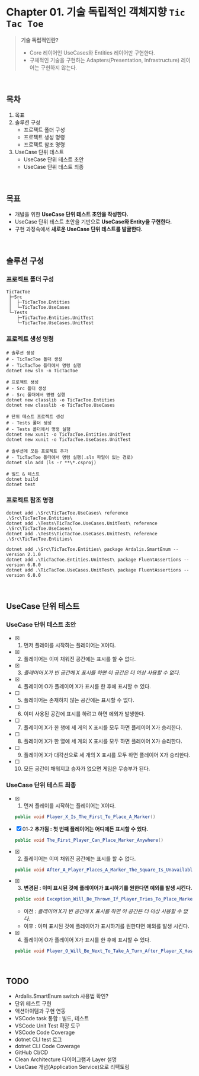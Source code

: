 # Chapter 01. 기술 독립적인 객체지향 `Tic Tac Toe`
> **기술 독립적인란?**  
> - Core 레이어인 UseCases와 Entities 레이어만 구현한다.
> - 구체적인 기술을 구현하는 Adapters(Presentation, Infrastructure) 레이어는 구현하지 않는다.

<br/>

## 목차
1. 목표
1. 솔루션 구성
   - 프로젝트 폴더 구성
   - 프로젝트 생성 명령
   - 프로젝트 참조 명령
1. UseCase 단위 테스트
   - UseCase 단위 테스트 초안
   - UseCase 단위 테스트 최종

<br/>

## 목표
- 개발을 위한 **UseCase 단위 테스트 초안을 작성한다.**
- UseCase 단위 테스트 초안을 기반으로 **UseCase와 Entity을 구현한다.**
- 구현 과정속에서 **새로운 UseCase 단위 테스트를 발굴한다.**

<br/>

## 솔루션 구성
### 프로젝트 폴더 구성
```
TicTacToe  
 ├─Src  
 │  ├─TicTacToe.Entities  
 │  └─TicTacToe.UseCases  
 └─Tests  
    ├─TicTacToe.Entities.UnitTest  
    └─TicTacToe.UseCases.UnitTest  
```

### 프로젝트 생성 명령
```shell
# 솔루션 생성
# - TicTacToe 폴더 생성
# - TicTacToe 플더에서 명령 실행
dotnet new sln -n TicTacToe

# 프로젝트 생성
# - Src 폴더 생성
# - Src 폴더에서 명령 실행
dotnet new classlib -o TicTacToe.Entities
dotnet new classlib -o TicTacToe.UseCases

# 단위 테스트 프로젝트 생성
# - Tests 폴더 생성
# - Tests 폴더에서 명령 실행
dotnet new xunit -o TicTacToe.Entities.UnitTest
dotnet new xunit -o TicTacToe.UseCases.UnitTest

# 솔루션에 모든 프로젝트 추가
# - TicTacToe 폴더에서 명령 실행(.sln 파일이 있는 경로)
dotnet sln add (ls -r **\*.csproj)

# 빌드 & 테스트
dotnet build
dotnet test
```

### 프로젝트 참조 명령
```shell
dotnet add .\Src\TicTacToe.UseCases\ reference .\Src\TicTacToe.Entities\
dotnet add .\Tests\TicTacToe.UseCases.UnitTest\ reference .\Src\TicTacToe.UseCases\
dotnet add .\Tests\TicTacToe.UseCases.UnitTest\ reference .\Src\TicTacToe.Entities\

dotnet add .\Src\TicTacToe.Entities\ package Ardalis.SmartEnum --version 2.1.0
dotnet add .\TicTacToe.Entities.UnitTest\ package FluentAssertions --version 6.8.0
dotnet add .\TicTacToe.UseCases.UnitTest\ package FluentAssertions --version 6.8.0
```

<br/>

## UseCase 단위 테스트
### UseCase 단위 테스트 초안
- [x] 01. 먼저 플레이를 시작하는 플레이어는 X이다.
- [x] 02. 플레이어는 이미 채워진 공간에는 표시를 할 수 없다.
- [x] 03. _플레이어 X가 빈 공간에 X 표시를 하면 이 공간은 더 이상 사용할 수 없다._
- [x] 04. 플레이어 O가 플레이어 X가 표시를 한 후에 표시할 수 있다.
- [ ] 05. 플레이어는 존재하지 않는 공간에는 표시할 수 없다.
- [ ] 06. 이미 사용된 공간에 표시를 하려고 하면 에외가 발생한다.
- [ ] 07. 플레이어 X가 한 행에 세 게의 X 표시를 모두 하면 플레이어 X가 승리한다.
- [ ] 08. 플레이어 X가 한 열에 세 게의 X 표시를 모두 하면 플레이어 X가 승리한다.
- [ ] 09. 플레이어 X가 대각선으로 세 개의 X 표시를 모두 하면 플레이어 X가 승리한다.
- [ ] 10. 모든 공간이 채워지고 승자가 없으면 게임은 무승부가 된다.

### UseCase 단위 테스트 최종
- [x] 01. 먼저 플레이를 시작하는 플레이어는 X이다.
  ```cs
  public void Player_X_Is_The_First_To_Place_A_Marker()
  ```
- [x] 01-2 **추가됨 : 첫 번째 플레이어는 어디에든 표시할 수 있다.**
  ```cs
  public void The_First_Player_Can_Place_Marker_Anywhere()
  ```
- [x] 02. 플레이어는 이미 채워진 공간에는 표시를 할 수 없다.
  ```cs
  public void After_A_Player_Places_A_Marker_The_Square_Is_Unavailable()
  ```
- [x] 03. **변경된 : 이미 표시된 것에 플레이어가 표시하기를 원한다면 예외를 발생 시킨다.**
  ```cs
  public void Exception_Will_Be_Thrown_If_Player_Tries_To_Place_Marker_In_A_Taken_Square()
  ```
  - 이전 : _플레이어 X가 빈 공간에 X 표시를 하면 이 공간은 더 이상 사용할 수 없다._
  - 이후 : 이미 표시된 것에 플레이어가 표시하기를 원한다면 예외를 발생 시킨다.
- [x] 04. 플레이어 O가 플레이어 X가 표시를 한 후에 표시할 수 있다.
  ```cs
  public void Player_O_Will_Be_Next_To_Take_A_Turn_After_Player_X_Has_Placed_A_Marker()
  ```

<br/>

## TODO
- Ardalis.SmartEnum switch 사용법 확인?
- 단위 테스트 구현
- 액션아이템과 구현 연동
- VSCode task 통합 : 빌드, 테스트
- VSCode Unit Test 확장 도구
- VSCode Code Coverage
- dotnet CLI test 로그
- dotnet CLI Code Coverage
- GitHub CI/CD
- Clean Architecture 다이어그램과 Layer 설명
- UseCase 개념(Application Service)으로 리팩토링
